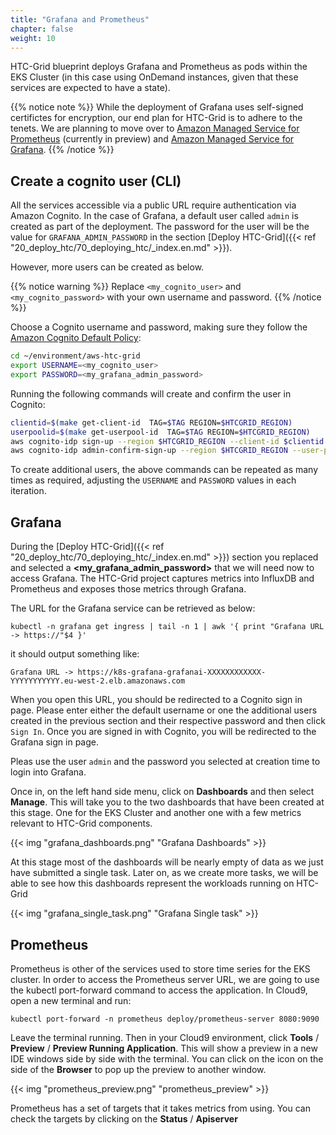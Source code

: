 ```yaml
---
title: "Grafana and Prometheus"
chapter: false
weight: 10
---
```


HTC-Grid blueprint deploys Grafana and Prometheus as pods within the EKS Cluster (in this case using OnDemand instances, given that these services are expected to have a state).

{{% notice note %}}
While the deployment of Grafana uses self-signed certifictes for encryption, our end plan for HTC-Grid is to adhere to the tenets. We are planning to move over to [Amazon Managed Service for Prometheus](https://aws.amazon.com/prometheus/) (currently in preview) and [Amazon Managed Service for Grafana](https://aws.amazon.com/grafana/). 
{{% /notice %}}


## Create a cognito user (CLI)

All the services accessible via a public URL require authentication via Amazon Cognito. In the case of Grafana, a default user called `admin` is created as part of the deployment. The password for the user will be the value for `GRAFANA_ADMIN_PASSWORD` in the section [Deploy HTC-Grid]({{< ref "20_deploy_htc/70_deploying_htc/_index.en.md" >}}).

However, more users can be created as below.

{{% notice warning %}}
Replace `<my_cognito_user>` and `<my_cognito_password>` with your own username and password.
{{% /notice %}}


Choose a Cognito username and password, making sure they follow the [Amazon Cognito Default Policy](https://docs.aws.amazon.com/cognito/latest/developerguide/user-pool-settings-policies.html):
```bash
cd ~/environment/aws-htc-grid
export USERNAME=<my_cognito_user>
export PASSWORD=<my_grafana_admin_password>
```

Running the following commands will create and confirm the user in Cognito:
```bash
clientid=$(make get-client-id  TAG=$TAG REGION=$HTCGRID_REGION)
userpoolid=$(make get-userpool-id  TAG=$TAG REGION=$HTCGRID_REGION)
aws cognito-idp sign-up --region $HTCGRID_REGION --client-id $clientid --username $USERNAME --password $PASSWORD
aws cognito-idp admin-confirm-sign-up --region $HTCGRID_REGION --user-pool-id $userpoolid --username $USERNAME
```

To create additional users, the above commands can be repeated as many times as required, adjusting the `USERNAME` and `PASSWORD` values in each iteration.

## Grafana

During the [Deploy HTC-Grid]({{< ref "20_deploy_htc/70_deploying_htc/_index.en.md" >}}) section you replaced and selected a **<my_grafana_admin_password>** that we will need now to access Grafana. The HTC-Grid project captures metrics into InfluxDB and Prometheus and exposes those metrics through Grafana. 

The URL for the Grafana service can be retrieved as below:

```
kubectl -n grafana get ingress | tail -n 1 | awk '{ print "Grafana URL -> https://"$4 }'
```

it should output something like:

```
Grafana URL -> https://k8s-grafana-grafanai-XXXXXXXXXXXX-YYYYYYYYYYY.eu-west-2.elb.amazonaws.com
```

When you open this URL, you should be redirected to a Cognito sign in page. Please enter either the default username or one the additional users created in the previous section and their respective password and then click `Sign In`.
Once you are signed in with Cognito, you will be redirected to the Grafana sign in page.

Pleas use the user `admin` and the password you selected at creation time to login into Grafana.

Once in, on the left hand side menu, click on **Dashboards** and then select **Manage**. This will take you to the two dashboards that have been created at this stage. One for the EKS Cluster and another one with a few metrics relevant to HTC-Grid components. 

{{< img "grafana_dashboards.png" "Grafana Dashboards" >}}

At this stage most of the dashboards will be nearly empty of data as we just have submitted a single task. Later on, as we create more tasks, we will be able to see how this dashboards represent the workloads running on HTC-Grid

{{< img "grafana_single_task.png" "Grafana Single task" >}}


## Prometheus 

Prometheus is other of the services used to store time series for the EKS cluster. In order to access the Prometheus server URL, we are going to use the kubectl port-forward command to access the application. In Cloud9, open a new terminal and run:

```
kubectl port-forward -n prometheus deploy/prometheus-server 8080:9090
```

Leave the terminal running. Then in your Cloud9 environment, click **Tools** / **Preview** / **Preview Running Application**.  This will show a preview in a new IDE windows side by side with the terminal. You can click on the icon on the side of the **Browser** to pop up the preview to another window.

{{< img "prometheus_preview.png" "prometheus_preview" >}}

Prometheus has a set of targets that it takes metrics from using. You can check the targets by clicking on the **Status** / **Apiserver** 


